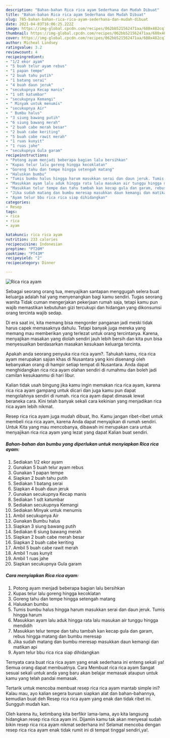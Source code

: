 ```yaml
---
description: "Bahan-bahan Rica rica ayam Sederhana dan Mudah Dibuat"
title: "Bahan-bahan Rica rica ayam Sederhana dan Mudah Dibuat"
slug: 785-bahan-bahan-rica-rica-ayam-sederhana-dan-mudah-dibuat
date: 2021-04-03T16:06:25.222Z
image: https://img-global.cpcdn.com/recipes/062bb521562471aa/680x482cq70/rica-rica-ayam-foto-resep-utama.jpg
thumbnail: https://img-global.cpcdn.com/recipes/062bb521562471aa/680x482cq70/rica-rica-ayam-foto-resep-utama.jpg
cover: https://img-global.cpcdn.com/recipes/062bb521562471aa/680x482cq70/rica-rica-ayam-foto-resep-utama.jpg
author: Micheal Lindsey
ratingvalue: 3.2
reviewcount: 4
recipeingredient:
- "1/2 ekor ayam"
- "5 buah telur ayam rebus"
- "1 papan tempe"
- "2 buah tahu putih"
- "1 batang serai"
- "4 buah daun jeruk"
- "secukupnya Kecap manis"
- "1 sdt katumbar"
- "secukupnya Kemangi"
- " Minyak untuk menumis"
- "secukupnya Air"
- " Bumbu halus"
- "3 siung bawang putih"
- "6 siung bawang merah"
- "2 buah cabe merah besar"
- "2 buah cabe keriting"
- "5 buah cabe rawit merah"
- "1 ruas kunyit"
- "1 ruas jahe"
- "secukupnya Gula garam"
recipeinstructions:
- "Potong ayam menjadi beberapa bagian lalu bersihkan"
- "Kupas telur lalu goreng hingga kecoklatan"
- "Goreng tahu dan tempe hingga setengah matang"
- "Haluskan bumbu"
- "Tumis bumbu halus hingga harum masukkan serai dan daun jeruk. Tumis hingga harum"
- "Masukkan ayam lalu aduk hingga rata lalu masukan air tunggu hingga mendidih"
- "Masukkan telur tempe dan tahu tambah kan kecap gula dan garam, rebus hingga matang dan bumbu meresap"
- "Jika sudah matang dan bumbu meresap masukkan daun kemangi dan matikan api"
- "Ayam telur bbu rica rica siap dihidangkan"
categories:
- Resep
tags:
- rica
- rica
- ayam

katakunci: rica rica ayam 
nutrition: 233 calories
recipecuisine: Indonesian
preptime: "PT20M"
cooktime: "PT43M"
recipeyield: "2"
recipecategory: Dinner

---
```



![Rica rica ayam](https://img-global.cpcdn.com/recipes/062bb521562471aa/680x482cq70/rica-rica-ayam-foto-resep-utama.jpg)

Sebagai seorang orang tua, menyajikan santapan menggugah selera buat keluarga adalah hal yang menyenangkan bagi kamu sendiri. Tugas seorang  wanita Tidak cuman mengerjakan pekerjaan rumah saja, tetapi kamu pun wajib memastikan kebutuhan gizi tercukupi dan hidangan yang dikonsumsi orang tercinta wajib sedap.

Di era  saat ini, kita memang bisa mengorder panganan jadi meski tidak harus capek memasaknya dahulu. Tetapi banyak juga mereka yang memang mau memberikan yang terlezat untuk orang tercintanya. Karena, menyajikan masakan yang diolah sendiri jauh lebih bersih dan kita pun bisa menyesuaikan berdasarkan masakan kesukaan keluarga tercinta. 



Apakah anda seorang penyuka rica rica ayam?. Tahukah kamu, rica rica ayam merupakan sajian khas di Nusantara yang kini disenangi oleh kebanyakan orang di hampir setiap tempat di Nusantara. Anda dapat menghidangkan rica rica ayam olahan sendiri di rumahmu dan boleh jadi camilan kesukaanmu di hari libur.

Kalian tidak usah bingung jika kamu ingin memakan rica rica ayam, karena rica rica ayam gampang untuk dicari dan juga kamu pun dapat mengolahnya sendiri di rumah. rica rica ayam dapat dimasak lewat beraneka cara. Kini telah banyak sekali cara kekinian yang menjadikan rica rica ayam lebih nikmat.

Resep rica rica ayam juga mudah dibuat, lho. Kamu jangan ribet-ribet untuk membeli rica rica ayam, karena Anda dapat menyajikan di rumah sendiri. Untuk Kita yang mau mencobanya, dibawah ini merupakan cara untuk menyajikan rica rica ayam yang lezat yang dapat Kalian buat sendiri.

<!--inarticleads1-->

##### Bahan-bahan dan bumbu yang diperlukan untuk menyiapkan Rica rica ayam:

1. Sediakan 1/2 ekor ayam
1. Gunakan 5 buah telur ayam rebus
1. Gunakan 1 papan tempe
1. Siapkan 2 buah tahu putih
1. Sediakan 1 batang serai
1. Siapkan 4 buah daun jeruk
1. Gunakan secukupnya Kecap manis
1. Sediakan 1 sdt katumbar
1. Sediakan secukupnya Kemangi
1. Sediakan  Minyak untuk menumis
1. Ambil secukupnya Air
1. Gunakan  Bumbu halus
1. Siapkan 3 siung bawang putih
1. Sediakan 6 siung bawang merah
1. Siapkan 2 buah cabe merah besar
1. Siapkan 2 buah cabe keriting
1. Ambil 5 buah cabe rawit merah
1. Ambil 1 ruas kunyit
1. Ambil 1 ruas jahe
1. Siapkan secukupnya Gula garam




<!--inarticleads2-->

##### Cara menyiapkan Rica rica ayam:

1. Potong ayam menjadi beberapa bagian lalu bersihkan
1. Kupas telur lalu goreng hingga kecoklatan
1. Goreng tahu dan tempe hingga setengah matang
1. Haluskan bumbu
1. Tumis bumbu halus hingga harum masukkan serai dan daun jeruk. Tumis hingga harum
1. Masukkan ayam lalu aduk hingga rata lalu masukan air tunggu hingga mendidih
1. Masukkan telur tempe dan tahu tambah kan kecap gula dan garam, rebus hingga matang dan bumbu meresap
1. Jika sudah matang dan bumbu meresap masukkan daun kemangi dan matikan api
1. Ayam telur bbu rica rica siap dihidangkan




Ternyata cara buat rica rica ayam yang enak sederhana ini enteng sekali ya! Semua orang dapat membuatnya. Cara Membuat rica rica ayam Sangat sesuai sekali untuk anda yang baru akan belajar memasak ataupun untuk kamu yang telah pandai memasak.

Tertarik untuk mencoba membuat resep rica rica ayam mantab simple ini? Kalau mau, ayo kalian segera buruan siapkan alat dan bahan-bahannya, kemudian buat deh Resep rica rica ayam yang enak dan tidak ribet ini. Sungguh mudah kan. 

Oleh karena itu, ketimbang kita berfikir lama-lama, ayo kita langsung hidangkan resep rica rica ayam ini. Dijamin kamu tak akan menyesal sudah bikin resep rica rica ayam nikmat sederhana ini! Selamat mencoba dengan resep rica rica ayam enak tidak rumit ini di tempat tinggal sendiri,ya!.

